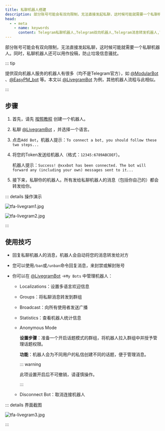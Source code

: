 ```yaml
---
title: 私聊机器人搭建
description: 部分账号可能会有双向限制，无法直接发起私聊，这时候可能就需要一个私聊机器人。本文介绍了Telegram搭建私聊机器人的方法，无需服务器即可直接搭建。
head:
  - - meta
    - name: keywords
      content: Telegram私聊机器人,Telegram双向机器人,Telegram消息转发机器人,Telegram机器人,TG私聊机器人,TG双向机器人,TG消息转发机器人,TG机器人,电报私聊机器人,电报双向机器人,电报消息转发机器人,电报机器人
---
```


部分账号可能会有双向限制，无法直接发起私聊，这时候可能就需要一个私聊机器人。同时，私聊机器人还可以用作投稿，防止垃圾信息骚扰。

::: tip

提供双向机器人服务的机器人有很多（均不是Telegram官方），如 [@ModularBot](https://t.me/ModularBot) 、[@EasyPM_bot](https://t.me/EasyPM_bot) 等。本文以  [@LivegramBot](https://t.me/LivegramBot) 为例，其他机器人流程与此相似。

:::

## 步骤

1. 首先，请先 [按照教程](./createrobot.html.html) 创建一个机器人。

2. 私聊 [@LivegramBot](https://t.me/LivegramBot) ，并选择一个语言。

3. 点击`Add Bot`，机器人提示：`To connect a bot, you should follow these two steps...`

4. 将您的Token发送给机器人（格式：`12345:6789ABCDEF`）。

   机器人提示：`Success! @xxxbot has been connected. The bot will forward any (including your own) messages sent to it...`

5. 接下来，私聊你的机器人。所有发给私聊机器人的消息（包括你自己的）都会转发给你。

::: details 操作演示

![tfa-livegram1.jpg](https://cdn.jsdelivr.net/gh/tgwiki//images/tfa/livegram1.jpg)

![tfa-livegram2.jpg](https://cdn.jsdelivr.net/gh/tgwiki//images/tfa/livegram2.jpg)

:::

## 使用技巧

- 回复私聊机器人的消息，机器人会自动将您的消息转发给对方

- 您可以使用`/ban`或`/unban`命令回复消息，来封禁或解封账号

- 你可以在  [@LivegramBot](https://t.me/LivegramBot) ->`My Bots` 中管理机器人：
  - Localizations：设置多语言欢迎信息
  
  - Groups：将私聊消息转发到群组
  
  - Broadcast：向所有使用者发送广播
  
  - Statistics：查看机器人统计信息
  
  - Anonymous Mode
  
    **设置步骤**：准备一个开启话题模式的群组，将机器人拉入群组中并授予管理话题权限。
  
    **功能**：机器人会为不同用户的私信创建不同的话题，便于管理消息。
  
    ::: warning
  
    此项设置开启后不可撤销，请谨慎操作。
  
    :::
  
  - Disconnect Bot：取消连接机器人

::: details 界面截图

![tfa-livegram3.jpg](https://cdn.jsdelivr.net/gh/tgwiki//images/tfa/livegram3.jpg)

:::
